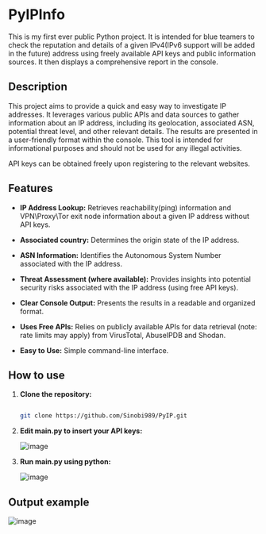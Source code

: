 # PyIPInfo


This is my first ever public Python project. It is intended for blue teamers to check the reputation and details of a given IPv4(IPv6 support will be added in the future) address using freely available API keys and public information sources. It then displays a comprehensive report in the console.


## Description


This project aims to provide a quick and easy way to investigate IP addresses. It leverages various public APIs and data sources to gather information about an IP address, including its geolocation, associated ASN, potential threat level, and other relevant details.  The results are presented in a user-friendly format within the console.  This tool is intended for informational purposes and should not be used for any illegal activities.


API keys can be obtained freely upon registering to the relevant websites.


## Features


* **IP Address Lookup:** Retrieves reachability(ping) information and VPN\Proxy\Tor exit node information about a given IP address without API keys.

* **Associated country:** Determines the origin state of the IP address.

* **ASN Information:** Identifies the Autonomous System Number associated with the IP address.

* **Threat Assessment (where available):**  Provides insights into potential security risks associated with the IP address (using free API keys).

* **Clear Console Output:** Presents the results in a readable and organized format.

* **Uses Free APIs:** Relies on publicly available APIs for data retrieval (note: rate limits may apply) from VirusTotal, AbuseIPDB and Shodan.

* **Easy to Use:** Simple command-line interface.


## How to use

1. **Clone the repository:**

   ```bash

   git clone https://github.com/Sinobi989/PyIP.git

2. **Edit main.py to insert your API keys:**


   ![image](https://github.com/user-attachments/assets/8d2a9f53-29c1-4f75-9f3b-28b160284626)

3. **Run main.py using python:**

   ![image](https://github.com/user-attachments/assets/d78602b8-087c-43f6-aca3-29be4ac75f7f)

## Output example

  ![image](https://github.com/user-attachments/assets/3f7357e7-ff63-44a4-b06f-d54139ea68c3)
